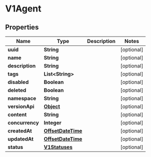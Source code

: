 

# V1Agent

## Properties

Name | Type | Description | Notes
------------ | ------------- | ------------- | -------------
**uuid** | **String** |  |  [optional]
**name** | **String** |  |  [optional]
**description** | **String** |  |  [optional]
**tags** | **List&lt;String&gt;** |  |  [optional]
**disabled** | **Boolean** |  |  [optional]
**deleted** | **Boolean** |  |  [optional]
**namespace** | **String** |  |  [optional]
**versionApi** | [**Object**](.md) |  |  [optional]
**content** | **String** |  |  [optional]
**concurrency** | **Integer** |  |  [optional]
**createdAt** | [**OffsetDateTime**](OffsetDateTime.md) |  |  [optional]
**updatedAt** | [**OffsetDateTime**](OffsetDateTime.md) |  |  [optional]
**status** | [**V1Statuses**](V1Statuses.md) |  |  [optional]



